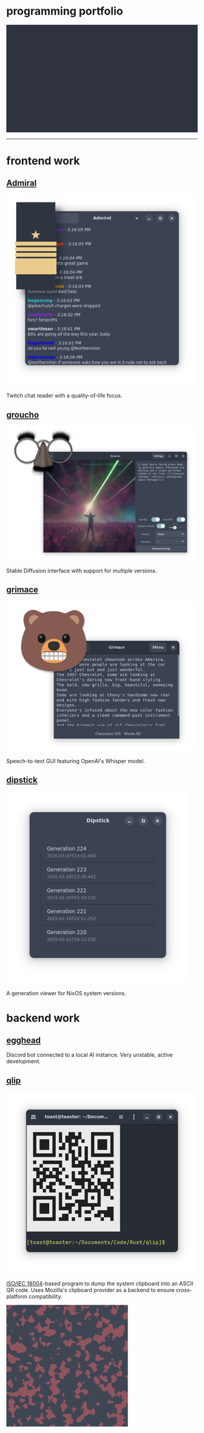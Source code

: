 # programming portfolio
![Shader designed in Blender](resources/lineart.gif)

---

# frontend work

## [Admiral](https://github.com/toasterrepairman/admiral)
![Admiral](resources/Admiral.png)

Twitch chat reader with a quality-of-life focus.

## [groucho](https://github.com/toasterrepairman/groucho)
![grimace](resources/Groucho.png)

Stable Diffusion interface with support for multiple versions.

## [grimace](https://github.com/toasterrepairman/grimace)
![grimace](resources/Grimace.png)

Speech-to-text GUI featuring OpenAI's Whisper model.

## [dipstick](https://github.com/toasterrepairman/dipstick)
![dipstick](resources/dipstick.png)

A generation viewer for NixOS system versions.

# backend work

## [egghead](https://github.com/toasterrepairman/egghead)

Discord bot connected to a local AI instance. Very unstable, active development.

## [qlip](https://github.com/toasterrepairman/qlip)
![qlip](resources/qlip.png)

[ISO/IEC 18004](https://www.iso.org/standard/62021.html)-based program to dump the system clipboard into an ASCII QR code. Uses Mozilla's clipboard provider as a backend to ensure cross-platform compatibility.

![Shader designed in Blender](resources/noise.gif)
